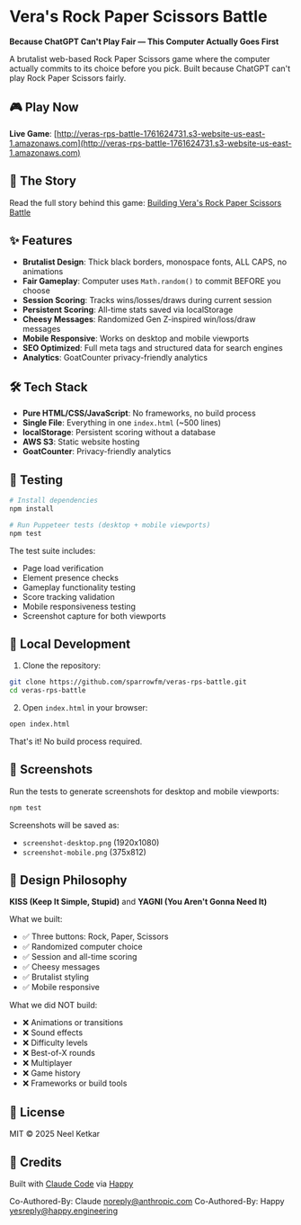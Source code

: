 # Vera's Rock Paper Scissors Battle

**Because ChatGPT Can't Play Fair — This Computer Actually Goes First**

A brutalist web-based Rock Paper Scissors game where the computer actually commits to its choice before you pick. Built because ChatGPT can't play Rock Paper Scissors fairly.

## 🎮 Play Now

**Live Game**: [http://veras-rps-battle-1761624731.s3-website-us-east-1.amazonaws.com](http://veras-rps-battle-1761624731.s3-website-us-east-1.amazonaws.com)

## 📖 The Story

Read the full story behind this game: [Building Vera's Rock Paper Scissors Battle](https://sparrowfm.github.io/sparrow/posts/building-veras-rock-paper-scissors-battle.html)

## ✨ Features

- **Brutalist Design**: Thick black borders, monospace fonts, ALL CAPS, no animations
- **Fair Gameplay**: Computer uses `Math.random()` to commit BEFORE you choose
- **Session Scoring**: Tracks wins/losses/draws during current session
- **Persistent Scoring**: All-time stats saved via localStorage
- **Cheesy Messages**: Randomized Gen Z-inspired win/loss/draw messages
- **Mobile Responsive**: Works on desktop and mobile viewports
- **SEO Optimized**: Full meta tags and structured data for search engines
- **Analytics**: GoatCounter privacy-friendly analytics

## 🛠️ Tech Stack

- **Pure HTML/CSS/JavaScript**: No frameworks, no build process
- **Single File**: Everything in one `index.html` (~500 lines)
- **localStorage**: Persistent scoring without a database
- **AWS S3**: Static website hosting
- **GoatCounter**: Privacy-friendly analytics

## 🧪 Testing

```bash
# Install dependencies
npm install

# Run Puppeteer tests (desktop + mobile viewports)
npm test
```

The test suite includes:
- Page load verification
- Element presence checks
- Gameplay functionality testing
- Score tracking validation
- Mobile responsiveness testing
- Screenshot capture for both viewports

## 🚀 Local Development

1. Clone the repository:
```bash
git clone https://github.com/sparrowfm/veras-rps-battle.git
cd veras-rps-battle
```

2. Open `index.html` in your browser:
```bash
open index.html
```

That's it! No build process required.

## 📸 Screenshots

Run the tests to generate screenshots for desktop and mobile viewports:
```bash
npm test
```

Screenshots will be saved as:
- `screenshot-desktop.png` (1920x1080)
- `screenshot-mobile.png` (375x812)

## 🎨 Design Philosophy

**KISS (Keep It Simple, Stupid)** and **YAGNI (You Aren't Gonna Need It)**

What we built:
- ✅ Three buttons: Rock, Paper, Scissors
- ✅ Randomized computer choice
- ✅ Session and all-time scoring
- ✅ Cheesy messages
- ✅ Brutalist styling
- ✅ Mobile responsive

What we did NOT build:
- ❌ Animations or transitions
- ❌ Sound effects
- ❌ Difficulty levels
- ❌ Best-of-X rounds
- ❌ Multiplayer
- ❌ Game history
- ❌ Frameworks or build tools

## 📝 License

MIT © 2025 Neel Ketkar

## 🙏 Credits

Built with [Claude Code](https://claude.com/claude-code) via [Happy](https://happy.engineering)

Co-Authored-By: Claude <noreply@anthropic.com>
Co-Authored-By: Happy <yesreply@happy.engineering>
